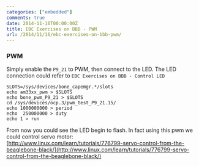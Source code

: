 ```yaml
---
categories: ["embedded"]
comments: true
date: 2014-11-16T00:00:00Z
title: EBC Exercises on BBB - PWM
url: /2014/11/16/ebc-exercises-on-bbb-pwm/
---
```


### PWM
Simply enable the `P9_21` to PWM, then connect to the LED. The LED connection could refer to `EBC Exercises on BBB - Control LED`    

```
SLOTS=/sys/devices/bone_capemgr.*/slots
echo am33xx_pwm > $SLOTS
echo bone_pwm_P9_21 > $SLOTS
cd /sys/devices/ocp.3/pwm_test_P9_21.15/
echo 1000000000 > period
echo  250000000 > duty
echo 1 > run

```
From now you could see the LED begin to flash. In fact using this pwm we could control servo motor:    
[http://www.linux.com/learn/tutorials/776799-servo-control-from-the-beaglebone-black/](http://www.linux.com/learn/tutorials/776799-servo-control-from-the-beaglebone-black/)    


